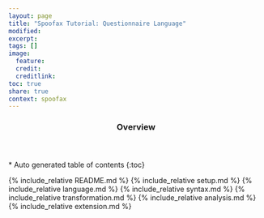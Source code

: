 ```yaml
---
layout: page
title: "Spoofax Tutorial: Questionnaire Language"
modified:
excerpt:
tags: []
image:
  feature:
  credit:  
  creditlink:
toc: true
share: true
context: spoofax
---
```


<section id="table-of-contents" class="toc">
  <header> <h3>Overview</h3> </header>
  <div id="drawer" markdown="1">
  *  Auto generated table of contents
  {:toc}
  </div>
</section><!-- /#table-of-contents -->

{% include_relative README.md %}
{% include_relative setup.md %}
{% include_relative language.md %}
{% include_relative syntax.md %}
{% include_relative transformation.md %}
{% include_relative analysis.md %}
{% include_relative extension.md %}
